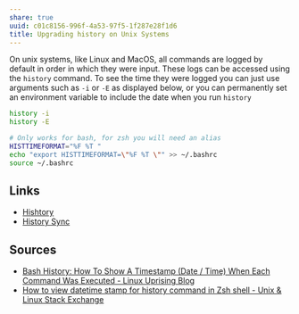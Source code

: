 ```yaml
---
share: true
uuid: c01c8156-996f-4a53-97f5-1f287e28f1d6
title: Upgrading history on Unix Systems
---
```

On unix systems, like Linux and MacOS, all commands are logged by default in order in which they were input. These logs can be accessed using the `history` command. To see the time they were logged you can just use arguments such as `-i` or `-E` as displayed below, or you can permanently set an environment variable to include the date when you run `history`

``` bash
history -i
history -E

# Only works for bash, for zsh you will need an alias
HISTTIMEFORMAT="%F %T "
echo "export HISTTIMEFORMAT=\"%F %T \"" >> ~/.bashrc 
source ~/.bashrc 

```

## Links

* [Hishtory](/531fb9de-0cc7-4453-8ba7-ae1cbf6dc214)
* [History Sync](/7d4772ad-911a-486c-a712-683f0d98f21a)

## Sources

* [Bash History: How To Show A Timestamp (Date / Time) When Each Command Was Executed - Linux Uprising Blog](https://www.linuxuprising.com/2019/07/bash-history-how-to-show-timestamp-when.html)
* [How to view datetime stamp for history command in Zsh shell - Unix & Linux Stack Exchange](https://unix.stackexchange.com/questions/103398/how-to-view-datetime-stamp-for-history-command-in-zsh-shell#103407)